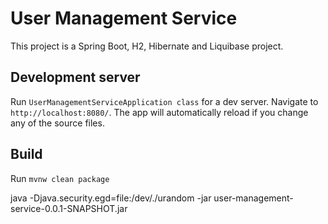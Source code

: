 # User Management Service

This project is a Spring Boot, H2, Hibernate and Liquibase project.

## Development server

Run `UserManagementServiceApplication class` for a dev server. Navigate to `http://localhost:8080/`. The app will automatically reload if you change any of the source files.

## Build

Run `mvnw clean package`

java -Djava.security.egd=file:/dev/./urandom -jar user-management-service-0.0.1-SNAPSHOT.jar
